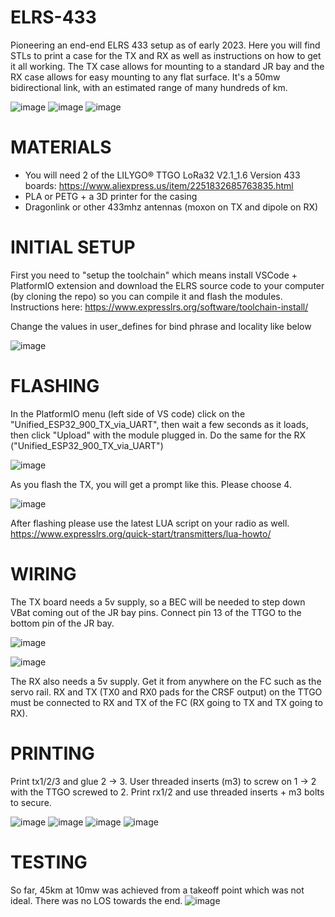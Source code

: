 # ELRS-433
Pioneering an end-end ELRS 433 setup as of early 2023. Here you will find STLs to print a case for the TX and RX as well as instructions on how to get it all working. The TX case allows for mounting to a standard JR bay and the RX case allows for easy mounting to any flat surface. It's a 50mw bidirectional link, with an estimated range of many hundreds of km.

![image](https://user-images.githubusercontent.com/1324144/235009558-79952516-3b14-47f2-b9f9-011f956f0802.png)
![image](https://user-images.githubusercontent.com/1324144/235009440-e0f3cc6b-6ad9-4de3-b4aa-b2fab7c1f22f.png)
![image](https://user-images.githubusercontent.com/1324144/235009537-a800d56e-89f2-4df9-a196-2cfdcba78d30.png)

# MATERIALS
- You will need 2 of the LILYGO® TTGO LoRa32 V2.1_1.6 Version 433 boards: https://www.aliexpress.us/item/2251832685763835.html
- PLA or PETG + a 3D printer for the casing
- Dragonlink or other 433mhz antennas (moxon on TX and dipole on RX)

# INITIAL SETUP
First you need to "setup the toolchain" which means install VSCode + PlatformIO extension and download the ELRS source code to your computer (by cloning the repo) so you can compile it and flash the modules. Instructions here: https://www.expresslrs.org/software/toolchain-install/

Change the values in user_defines for bind phrase and locality like below

![image](https://user-images.githubusercontent.com/1324144/235010505-0ef366d9-d8af-443b-ba6a-2cdf8ad0a7cc.png)

# FLASHING
In the PlatformIO menu (left side of VS code) click on the "Unified_ESP32_900_TX_via_UART", then wait a few seconds as it loads, then click "Upload" with the module plugged in. Do the same for the RX ("Unified_ESP32_900_TX_via_UART")

![image](https://user-images.githubusercontent.com/1324144/235013543-5b0bdb49-be01-4555-b2ef-55fc8d8b9250.png)

As you flash the TX, you will get a prompt like this. Please choose 4.

![image](https://user-images.githubusercontent.com/1324144/235009215-3ea17c77-f1fc-4ed1-8400-7234bbca62b6.png)

After flashing please use the latest LUA script on your radio as well. https://www.expresslrs.org/quick-start/transmitters/lua-howto/

# WIRING
The TX board needs a 5v supply, so a BEC will be needed to step down VBat coming out of the JR bay pins. Connect pin 13 of the TTGO to the bottom pin of the JR bay.

![image](https://user-images.githubusercontent.com/1324144/235010749-d7dbcea0-d19f-4793-8351-5112d85d16ec.png)

![image](https://user-images.githubusercontent.com/1324144/235010916-2626b5ed-dd53-4765-8f19-79d09643d214.png)

The RX also needs a 5v supply. Get it from anywhere on the FC such as the servo rail. RX and TX (TX0 and RX0 pads for the CRSF output) on the TTGO must be connected to RX and TX of the FC (RX going to TX and TX going to RX). 

# PRINTING
Print tx1/2/3 and glue 2 -> 3. User threaded inserts (m3) to screw on 1 -> 2 with the TTGO screwed to 2.
Print rx1/2 and use threaded inserts + m3 bolts to secure.

![image](https://user-images.githubusercontent.com/1324144/235009618-a2c45e54-861e-47f1-8bfe-cbe38fe6d290.png)
![image](https://user-images.githubusercontent.com/1324144/235009630-33849ab2-aecf-466a-a638-a8ffd6c59b3b.png)
![image](https://user-images.githubusercontent.com/1324144/235009672-126ab23e-eb7e-4eae-91cd-2ddf52bc0f2b.png)
![image](https://user-images.githubusercontent.com/1324144/235009690-777a73d9-c1b0-4a22-b1ba-680090407bb5.png)


# TESTING
So far, 45km at 10mw was achieved from a takeoff point which was not ideal. There was no LOS towards the end.
![image](https://user-images.githubusercontent.com/1324144/235009741-40a1a1b1-8efb-4ae1-88ae-fcb74584971a.png)

